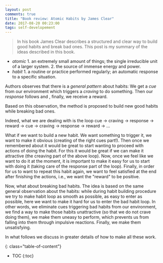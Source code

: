 ```yaml
---
layout: post
comments: true
title: "Book review: Atomic Habits by James Clear"
date: 2017-08-20 00:23:00
tags: self-developement
---
```


> In his book James Clear describes a structured and clear way to build good habits and break bad ones. This post is my summary of the ideas described in this book.

<!--more-->
- *atomic* 1. an extremely small amount of things; the single irreducible unit of a larger system. 2. the source of immense energy and power. 
- *habit* 1. a routine or practice performed regularly; an automatic response to a specific situation. 
  

Authors observes that there is a _general pattern_ about habits: We get a *cue* from our environment which triggers a *craving* to do something. Then our *response* follows and , finally, we receive a reward. 

Based on this observation, the method is proposed to build new good habits while breaking bad ones. 

Indeed, what we are dealing with is the loop cue -> craving -> response -> reward -> cue -> craving -> response -> reward -> ...

What if we want to build a new habit. We want something to trigger it, we want to make it obvious (creating of the right cues part!).
Then once we remembered about it would be great to start wanting to proceed with actions of doing the habit. For this it would be great if we can make it attractive (the creaving part of the above loop).
Now, once we feel like we want to do it at the moment, it is important to make it easy for us to start with doing it (taking care of the response part of the loop).
Finally, in order for us to want to repeat this habit again, we want to feel satisfied at the end after finishing the actions, i.e., we want the "reward" to be positive.

Now, what about breaking bad habits. The idea is based on the same general observation about the habits: while during habit building procedure we try to make habit loop as smooth as possible, as easy to enter as possible, here we want to make it hard for us to enter the bad habit loop. In other words, we eliminate cues triggering bad habits from our environment, we find a way to make those habits unattractive (so that we do not crave doing them), we make them uneasy to perform, which prevents us from falling into them through impulsive reactions. Finally, we make them unsatisfying.

In what follows we discuss in greater details of how to make all these work.






{: class="table-of-content"}
* TOC
{:toc}


